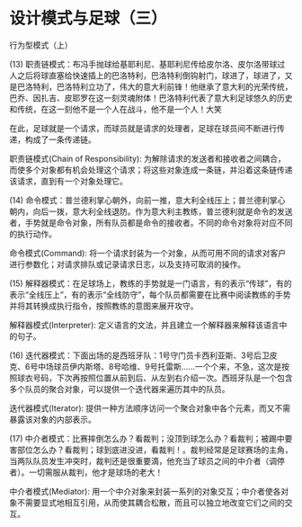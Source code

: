 # 设计模式与足球（三）

行为型模式（上）

(13) 职责链模式：布冯手抛球给基耶利尼、基耶利尼传给皮尔洛、皮尔洛带球过人之后将球直塞给快速插上的巴洛特利，巴洛特利倒钩射门，球进了，球进了，又是巴洛特利，巴洛特利立功了，伟大的意大利前锋！他继承了意大利的光荣传统，巴乔、因扎吉、皮耶罗在这一刻灵魂附体！巴洛特利代表了意大利足球悠久的历史和传统，在这一刻他不是一个人在战斗，他不是一个人！大笑

在此，足球就是一个请求，而球员就是请求的处理者，足球在球员间不断进行传递，构成了一条传递链。

职责链模式(Chain of Responsibility): 为解除请求的发送者和接收者之间耦合，而使多个对象都有机会处理这个请求；将这些对象连成一条链，并沿着这条链传递该请求，直到有一个对象处理它。
 
(14) 命令模式：普兰德利掌心朝外，向前一推，意大利全线压上；普兰德利掌心朝内，向后一拨，意大利全线退防。作为意大利主教练，普兰德利就是命令的发送者，手势就是命令对象，所有队员都是命令的接收者。不同的命令对象将对应不同的执行动作。

命令模式(Command): 将一个请求封装为一个对象，从而可用不同的请求对客户进行参数化；对请求排队或记录请求日志，以及支持可取消的操作。
 
(15) 解释器模式：在足球场上，教练的手势就是一门语言，有的表示“传球”，有的表示“全线压上”，有的表示“全线防守”，每个队员都需要在比赛中阅读教练的手势并将其转换成执行指令，按照教练的意图来展开攻守。

解释器模式(Interpreter): 定义语言的文法，并且建立一个解释器来解释该语言中的句子。
 
(16) 迭代器模式：下面出场的是西班牙队：1号守门员卡西利亚斯、3号后卫皮克、6号中场球员伊内斯塔、8号哈维、9号托雷斯......一个个来，不急，这次是按照球衣号码，下次再按照位置从前到后、从左到右介绍一次。西班牙队是一个包含多个队员的聚合对象，可以提供一个迭代器来遍历其中的队员。

迭代器模式(Iterator): 提供一种方法顺序访问一个聚合对象中各个元素，而又不需暴露该对象的内部表示。
 
(17) 中介者模式：比赛摔倒怎么办？看裁判；没顶到球怎么办？看裁判；被踢中要害部位怎么办？看裁判；球到底进没进，看裁判！。裁判经常是足球赛场的主角，当两队队员发生冲突时，裁判还是很重要滴，他充当了球员之间的中介者（调停者）。一切需服从裁判，他才是球场的老大！

中介者模式(Mediator): 用一个中介对象来封装一系列的对象交互；中介者使各对象不需要显式地相互引用，从而使其耦合松散，而且可以独立地改变它们之间的交互。